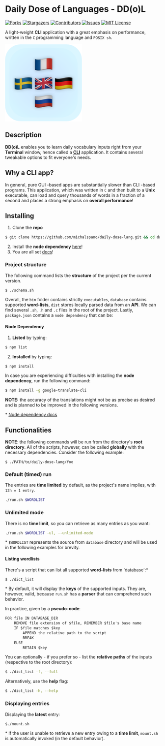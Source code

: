 <!--
                    ***

                ~/README.md
    https://github.com/michalspano/daily-dose-lang
                @michalspano

                    ***
-->

# Daily Dose of Languages - DD(o)L

<!-- GitHub Shields -->
[![Forks][forks-shield]][forks-url]
[![Stargazers][stars-shield]][stars-url]
[![Contributors][contributors-shield]][contributors-url]
[![Issues][issues-shield]][issues-url]
[![MIT License][license-shield]][license-url]

A light-weight __CLI__ application with a great emphasis on performance, written in the `C` programming language and `POSIX sh`.

<!-- Formatting the icon with an HTML tag -->
<img src="docs/profile.png" width=250px height=250px>

## Description

__DD(o)L__ enables you to learn daily vocabulary inputs right from your __Terminal__ window, hence called a [__CLI__][CLI] application.
It contains several tweakable options to fit everyone's needs.

## Why a CLI app?

In general, pure GUI -based apps are substantially slower than CLI -based programs. This application, which was written in `C` and then built to a __Unix__ executable, can load and query thousands of words in a fraction of a second and places a strong emphasis on __overall performance__!

## Installing
1. Clone the __repo__
```sh
$ git clone https://github.com/michalspano/daily-dose-lang.git && cd daily-dose-lang
```
2. Install the __node dependency__ [here](#node-dependency)!
3. You are all set [docs](#functionalities)!

### Project structure

The following command lists the __structure__ of the project per the current version.

```sh
$ ./schema.sh
```

Overall, the `bin` folder contains strictly `executables`, `database` contains supported __word-lists__, `dist` stores locally parsed data from an __API__. We can find several `.sh`, `.h` and `.c` files in the root of the project. Lastly, `package.json` contains a `node dependency` that can be:

#### Node Dependency

1. __Listed__ by typing:
```sh
$ npm list
```

2. __Installed__ by typing:
```sh
$ npm install
```

In case you are experiencing difficulties with installing the __node dependency__, run the following command:
```sh
$ npm install -g google-translate-cli
```

__NOTE:__ the accuracy of the translations might not be as precise as desired and is planned to be improved in the following versions.

\* [Node dependency docs][NODE]

## Functionalities
__NOTE__: the following commands will be run from the directory's __root directory__.
All of the scripts, however, can be called __globally__ with the necessary dependencies. Consider the following example:

```
$ ./PATH/to/daily-dose-lang/foo
```

### Default (timed) run

The entries are __time limited__ by default, as the project's name implies, with `12h = 1 entry`.

```sh
./run.sh $WORDLIST
```

### Unlimited mode

There is no __time limit__, so you can retrieve as many entries as you want:

```sh
./run.sh $WORDLIST -ul, --unlimited-mode
```

\* `$WORDLIST` represents the source from `database` directory and will be used in the following examples for brevity.

#### Listing wordlists

There's a script that can list all supported __word-lists__ from 'database':\*

```sh
$ ./dict_list
```

\* By default, it will display the __keys__ of the supported inputs. They are, however, valid, because `run.sh` has a __parser__ that can comprehend such behavior.

In practice, given by a __pseudo-code__:

```text
FOR file IN DATABASE_DIR
    REMOVE file extension of $file, REMEMBER $file's base name
    IF $file matches $key
        APPEND the relative path to the script
        BREAK
    ELSE 
        RETAIN $key
```

You can optionally - if you prefer so - list the __relative paths__ of the inputs (respective to the root directory):

```sh
$ ./dict_list -f, --full
```

Alternatively, use the __help__ flag:

```sh
$ ./dict_list -h, --help
```

### Displaying entries

Displaying the __latest__ entry:

```sh
$./mount.sh
```

\* If the user is unable to retrieve a new entry owing to a __time limit__, `mount.sh` is automatically invoked (in the default behavior).


<!-- Links and Refs -->
[CLI]: https://en.wikipedia.org/wiki/Command-line_interface
[gblink]: https://github.com/michalspano/daily-dose-lang
[NODE]: https://www.npmjs.com/package/google-translate-cli

<!-- GitHub Shields -->
[contributors-shield]: https://img.shields.io/github/contributors/michalspano/daily-dose-lang.svg?style=for-the-badge
[contributors-url]: https://github.com/michalspano/daily-dose-lang/graphs/contributors
[forks-shield]: https://img.shields.io/github/forks/michalspano/daily-dose-lang.svg?style=for-the-badge
[forks-url]: https://github.com/michalspano/daily-dose-lang/network/members
[stars-shield]: https://img.shields.io/github/stars/michalspano/daily-dose-lang.svg?style=for-the-badge
[stars-url]: https://github.com/michalspano/daily-dose-lang/stargazers
[issues-shield]: https://img.shields.io/github/issues/michalspano/daily-dose-lang.svg?style=for-the-badge
[issues-url]: https://github.com/michalspano/daily-dose-lang/issues
[license-shield]: https://img.shields.io/github/license/michalspano/daily-dose-lang.svg?style=for-the-badge
[license-url]: https://github.com/michalspano/daily-dose-lang/blob/main/LICENSE